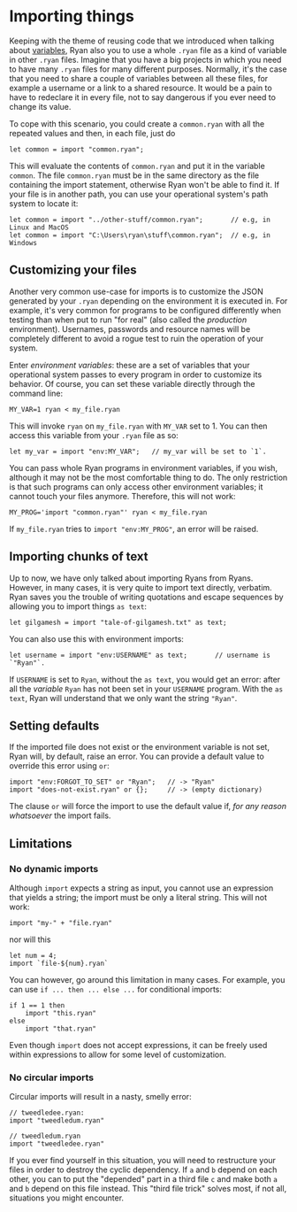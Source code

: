 # Importing things

Keeping with the theme of reusing code that we introduced when talking about [variables](./variables.md), Ryan also you to use a whole `.ryan` file as a kind of variable in other `.ryan` files. Imagine that you have a big projects in which you need to have many `.ryan` files for many different purposes. Normally, it's the case that you need to share a couple of variables between all these files, for example a username or a link to a shared resource. It would be a pain to have to redeclare it in every file, not to say dangerous if you ever need to change its value.

To cope with this scenario, you could create a `common.ryan` with all the repeated values and then, in each file, just do
```ryan
let common = import "common.ryan";
```
This will evaluate the contents of `common.ryan` and put it in the variable `common`. The file `common.ryan` must be in the same directory as the file containing the import statement, otherwise Ryan won't be able to find it. If your file is in another path, you can use your operational system's path system to locate it:
```ryan
let common = import "../other-stuff/common.ryan";       // e.g, in Linux and MacOS
let common = import "C:\Users\ryan\stuff\common.ryan";  // e.g, in Windows
```

## Customizing your files

Another very common use-case for imports is to customize the JSON generated by your `.ryan` depending on the environment it is executed in. For example, it's very common for programs to be configured differently when testing than when put to run "for real" (also called the _production_ environment). Usernames, passwords and resource names will be completely different to avoid a rogue test to ruin the operation of your system.

Enter _environment variables_: these are a set of variables that your operational system passes to every program in order to customize its behavior. Of course, you can set these variable directly through the command line:
```
MY_VAR=1 ryan < my_file.ryan
```
This will invoke `ryan` on `my_file.ryan` with `MY_VAR` set to 1. You can then access this variable from your `.ryan` file as so:
```ryan
let my_var = import "env:MY_VAR";   // my_var will be set to `1`.
```
You can pass whole Ryan programs in environment variables, if you wish, although it may not be the most comfortable thing to do. The only restriction is that such programs can only access other environment variables; it cannot touch your files anymore. Therefore, this will not work:
```ryan
MY_PROG='import "common.ryan"' ryan < my_file.ryan
```
If `my_file.ryan` tries to `import "env:MY_PROG"`, an error will be raised.

## Importing chunks of text

Up to now, we have only talked about importing Ryans from Ryans. However, in many cases, it is very quite to import text directly, verbatim. Ryan saves you the trouble of writing quotations and escape sequences by allowing you to import things `as text`:
```ryan
let gilgamesh = import "tale-of-gilgamesh.txt" as text;
```
You can also use this with environment imports:
```ryan
let username = import "env:USERNAME" as text;       // username is `"Ryan"`.
```
If `USERNAME` is set to `Ryan`, without the `as text`, you would get an error: after all the _variable_ `Ryan` has not been set in your `USERNAME` program. With the `as text`, Ryan will understand that we only want the string `"Ryan"`.

## Setting defaults

If the imported file does not exist or the environment variable is not set, Ryan will, by default, raise an error. You can provide a default value to override this error using `or`:
```ryan
import "env:FORGOT_TO_SET" or "Ryan";   // -> "Ryan"
import "does-not-exist.ryan" or {};     // -> (empty dictionary)
```
The clause `or` will force the import to use the default value if, _for any reason whatsoever_ the import fails.

## Limitations

### No dynamic imports

Although `import` expects a string as input, you cannot use an expression that yields a string; the import must be only a literal string. This will not work:
```ryan
import "my-" + "file.ryan"
```
nor will this
```
let num = 4;
import `file-${num}.ryan`
```
You can however, go around this limitation in many cases. For example, you can use `if ... then ... else ...` for conditional imports:
```ryan
if 1 == 1 then
    import "this.ryan"
else
    import "that.ryan"
```
Even though `import` does not accept expressions, it can be freely used within expressions to allow for some level of customization.


### No circular imports

Circular imports will result in a nasty, smelly error:
```ryan
// tweedledee.ryan:
import "tweedledum.ryan"

// tweedledum.ryan
import "tweedledee.ryan"
```
If you ever find yourself in this situation, you will need to restructure your files in order to destroy the cyclic dependency. If `a` and `b` depend on each other, you can to put the "depended" part in a third file `c` and make both `a` and `b` depend on this file instead. This "third file trick" solves most, if not all, situations you might encounter.
